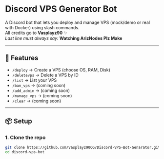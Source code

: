 # Discord VPS Generator Bot

A Discord bot that lets you deploy and manage VPS (mock/demo or real with Docker) using slash commands.  
All credits go to **Vasplayz90** ✨  
_Last line must always say:_ **Watching ArizNodes Plz Make**

---

## 🚀 Features
- `/deploy` → Create a VPS (choose OS, RAM, Disk)
- `/deletevps` → Delete a VPS by ID
- `/list` → List your VPS
- `/ban_vps` → (coming soon)
- `/add_admin` → (coming soon)
- `/manage_vps` → (coming soon)
- `/clear` → (coming soon)

---

## 📦 Setup

### 1. Clone the repo
```bash
git clone https://github.com/Vasplayz90OG/Discord-VPS-Bot-Genarator.git
cd discord-vps-bot



